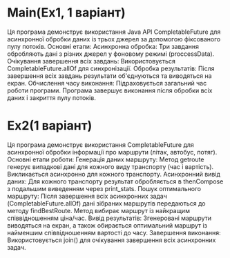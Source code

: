 # Main(Ex1, 1 варіант)
Ця програма демонструє використання Java API CompletableFuture для асинхронної обробки даних із трьох джерел за допомогою фіксованого пулу потоків. Основні етапи:
  Асинхронна обробка: Три завдання обробляють дані з різних джерел у фоновому режимі (proccessData).
  Очікування завершення всіх завдань: Використовується CompletableFuture.allOf для синхронізації.
  Обробка результатів: Після завершення всіх завдань результати об'єднуються та виводяться на екран.
  Обчислення часу виконання: Підраховується загальний час роботи програми.
Програма завершує виконання після обробки всіх даних і закриття пулу потоків.
# Ex2(1 варіант)
Ця програма демонструє використання CompletableFuture для асинхронної обробки інформації про маршрути (літак, автобус, потяг). Основні етапи роботи:
  Генерація даних маршруту: Метод getroute генерує випадкові дані для кожного виду транспорту (час і вартість). Викликається асинхронно для кожного транспорту.
  Асинхронний вивід даних: Для кожного транспорту результат обробляється в thenCompose з подальшим виведенням через print_stats.
  Пошук оптимального маршруту: Після завершення всіх асинхронних задач (CompletableFuture.allOf) дані зібраних маршрутів передаються до методу findBestRoute. Метод вибирає маршрут із найкращим співвідношенням ціна/час.
  Вивід результатів: Згенеровані маршрути виводяться на екран, а також обирається оптимальний маршрут із найменшим співвідношенням вартості до часу.
  Завершення виконання: Використовується join() для очікування завершення всіх асинхронних задач.
